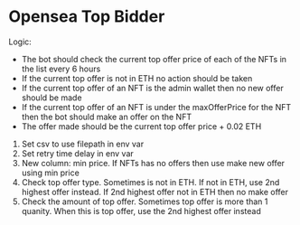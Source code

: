 # Opensea Top Bidder

Logic:
- The bot should check the current top offer price of each of the NFTs in the list every 6 hours
- If the current top offer is not in ETH no action should be taken
- If the current top offer of an NFT is the admin wallet then no new offer should be made
- If the current top offer of an NFT is under the maxOfferPrice for the NFT then the bot should make an offer on the NFT
- The offer made should be the current top offer price + 0.02 ETH

1. Set csv to use filepath in env var
2. Set retry time delay in env var
3. New column: min price. If NFTs has no offers then use make new offer using min price
4. Check top offer type. Sometimes is not in ETH. If not in ETH, use 2nd highest offer instead. If 2nd highest offer not in ETH then no make offer
5. Check the amount of top offer. Sometimes top offer is more than 1 quanity. When this is top offer, use the 2nd highest offer instead